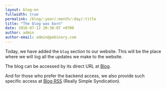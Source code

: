 ```yaml
---
layout: blog-en
fullwidth: true
permalink: /blog/:year/:month/:day/:title
title: "The blog was born"
date: 2016-07-12 20:38:07 +0700
author: admin
author-email: admin@pebinary.com
---
```

Today, we have added the `blog` section to our website. This will be the place where we will log all the updates we make to the website.

<!--more-->

The blog can be accessed by its direct URL at [Blog].

And for those who prefer the backend access, we also provide such specific access at [Blog RSS] (Really Simple Syndication).

[Blog]: http://www.pebinary.com/blog/
[Blog RSS]: http://www.pebinary.com/blog/atom.xml
